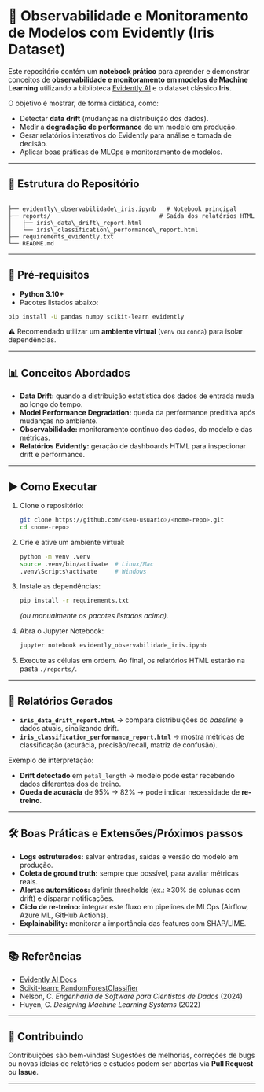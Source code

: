 # 🧠 Observabilidade e Monitoramento de Modelos com Evidently (Iris Dataset)

Este repositório contém um **notebook prático** para aprender e demonstrar conceitos de **observabilidade e monitoramento em modelos de Machine Learning** utilizando a biblioteca [Evidently AI](https://www.evidentlyai.com/) e o dataset clássico **Iris**.

O objetivo é mostrar, de forma didática, como:
- Detectar **data drift** (mudanças na distribuição dos dados).
- Medir a **degradação de performance** de um modelo em produção.
- Gerar relatórios interativos do Evidently para análise e tomada de decisão.
- Aplicar boas práticas de MLOps e monitoramento de modelos.

---


## 📂 Estrutura do Repositório

```

├── evidently\_observabilidade\_iris.ipynb   # Notebook principal
├── reports/                               # Saída dos relatórios HTML
│   ├── iris\_data\_drift\_report.html
│   └── iris\_classification\_performance\_report.html
├── requirements_evidently.txt
└── README.md

````

---

## 🚀 Pré-requisitos

- **Python 3.10+**
- Pacotes listados abaixo:

```bash
pip install -U pandas numpy scikit-learn evidently
````

⚠️ Recomendado utilizar um **ambiente virtual** (`venv` ou `conda`) para isolar dependências.

---

## 📊 Conceitos Abordados

* **Data Drift:** quando a distribuição estatística dos dados de entrada muda ao longo do tempo.
* **Model Performance Degradation:** queda da performance preditiva após mudanças no ambiente.
* **Observabilidade:** monitoramento contínuo dos dados, do modelo e das métricas.
* **Relatórios Evidently:** geração de dashboards HTML para inspecionar drift e performance.

---

## ▶️ Como Executar

1. Clone o repositório:

   ```bash
   git clone https://github.com/<seu-usuario>/<nome-repo>.git
   cd <nome-repo>
   ```

2. Crie e ative um ambiente virtual:

   ```bash
   python -m venv .venv
   source .venv/bin/activate  # Linux/Mac
   .venv\Scripts\activate     # Windows
   ```

3. Instale as dependências:

   ```bash
   pip install -r requirements.txt
   ```

   *(ou manualmente os pacotes listados acima).*

4. Abra o Jupyter Notebook:

   ```bash
   jupyter notebook evidently_observabilidade_iris.ipynb
   ```

5. Execute as células em ordem.
   Ao final, os relatórios HTML estarão na pasta `./reports/`.

---

## 📂 Relatórios Gerados

* **`iris_data_drift_report.html`** → compara distribuições do *baseline* e dados atuais, sinalizando drift.
* **`iris_classification_performance_report.html`** → mostra métricas de classificação (acurácia, precisão/recall, matriz de confusão).

Exemplo de interpretação:

* **Drift detectado** em `petal_length` → modelo pode estar recebendo dados diferentes dos de treino.
* **Queda de acurácia** de 95% → 82% → pode indicar necessidade de **re-treino**.

---

## 🛠️ Boas Práticas e Extensões/Próximos passos

* **Logs estruturados:** salvar entradas, saídas e versão do modelo em produção.
* **Coleta de ground truth:** sempre que possível, para avaliar métricas reais.
* **Alertas automáticos:** definir thresholds (ex.: ≥30% de colunas com drift) e disparar notificações.
* **Ciclo de re-treino:** integrar este fluxo em pipelines de MLOps (Airflow, Azure ML, GitHub Actions).
* **Explainability:** monitorar a importância das features com SHAP/LIME.

---

## 📚 Referências

* [Evidently AI Docs](https://docs.evidentlyai.com/)
* [Scikit-learn: RandomForestClassifier](https://scikit-learn.org/stable/modules/generated/sklearn.ensemble.RandomForestClassifier.html)
* Nelson, C. *Engenharia de Software para Cientistas de Dados* (2024)
* Huyen, C. *Designing Machine Learning Systems* (2022)

---

## 🤝 Contribuindo

Contribuições são bem-vindas!
Sugestões de melhorias, correções de bugs ou novas ideias de relatórios e estudos podem ser abertas via **Pull Request** ou **Issue**.

---

```
